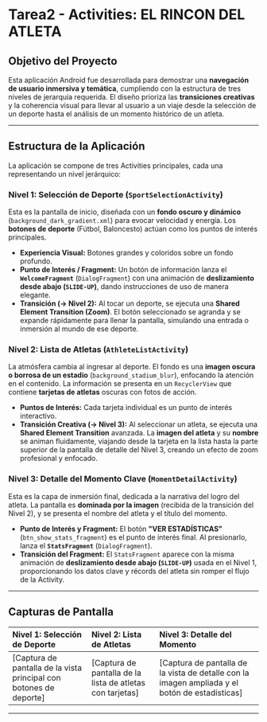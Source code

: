 # Tarea2 - Activities: EL RINCON DEL ATLETA

##  Objetivo del Proyecto

Esta aplicación Android fue desarrollada para demostrar una **navegación de usuario inmersiva y temática**, cumpliendo con la estructura de tres niveles de jerarquía requerida. El diseño prioriza las **transiciones creativas** y la coherencia visual para llevar al usuario a un viaje desde la selección de un deporte hasta el análisis de un momento histórico de un atleta.

---

## Estructura de la Aplicación

La aplicación se compone de tres Activities principales, cada una representando un nivel jerárquico:

### Nivel 1: Selección de Deporte (`SportSelectionActivity`)

Esta es la pantalla de inicio, diseñada con un **fondo oscuro y dinámico** (`background_dark_gradient.xml`) para evocar velocidad y energía. Los **botones de deporte** (Fútbol, Baloncesto) actúan como los puntos de interés principales.

* **Experiencia Visual:** Botones grandes y coloridos sobre un fondo profundo.
* **Punto de Interés / Fragment:** Un botón de información lanza el **`WelcomeFragment`** (`DialogFragment`) con una animación de **deslizamiento desde abajo (`SLIDE-UP`)**, dando instrucciones de uso de manera elegante.
* **Transición ($\to$ Nivel 2):** Al tocar un deporte, se ejecuta una **Shared Element Transition (Zoom)**. El botón seleccionado se agranda y se expande rápidamente para llenar la pantalla, simulando una entrada o inmersión al mundo de ese deporte.

### Nivel 2: Lista de Atletas (`AthleteListActivity`)

La atmósfera cambia al ingresar al deporte. El fondo es una **imagen oscura o borrosa de un estadio** (`background_stadium_blur`), enfocando la atención en el contenido. La información se presenta en un `RecyclerView` que contiene **tarjetas de atletas** oscuras con fotos de acción.

* **Puntos de Interés:** Cada tarjeta individual es un punto de interés interactivo.
* **Transición Creativa ($\to$ Nivel 3):** Al seleccionar un atleta, se ejecuta una **Shared Element Transition** avanzada. La **imagen del atleta** y su **nombre** se animan fluidamente, viajando desde la tarjeta en la lista hasta la parte superior de la pantalla de detalle del Nivel 3, creando un efecto de zoom profesional y enfocado.

### Nivel 3: Detalle del Momento Clave (`MomentDetailActivity`)

Esta es la capa de inmersión final, dedicada a la narrativa del logro del atleta. La pantalla es **dominada por la imagen** (recibida de la transición del Nivel 2), y se presenta el nombre del atleta y el título del momento.

* **Punto de Interés y Fragment:** El botón **"VER ESTADÍSTICAS"** (`btn_show_stats_fragment`) es el punto de interés final. Al presionarlo, lanza el **`StatsFragment`** (`DialogFragment`).
* **Transición del Fragment:** El `StatsFragment` aparece con la misma animación de **deslizamiento desde abajo (`SLIDE-UP`)** usada en el Nivel 1, proporcionando los datos clave y récords del atleta sin romper el flujo de la Activity.

---

## Capturas de Pantalla

| Nivel 1: Selección de Deporte | Nivel 2: Lista de Atletas | Nivel 3: Detalle del Momento |
| :--- | :--- | :--- |
| [Captura de pantalla de la vista principal con botones de deporte] | [Captura de pantalla de la lista de atletas con tarjetas] | [Captura de pantalla de la vista de detalle con la imagen ampliada y el botón de estadísticas]

---